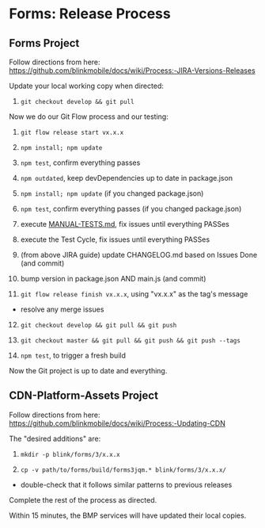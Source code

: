 # Forms: Release Process


## Forms Project

Follow directions from here:
https://github.com/blinkmobile/docs/wiki/Process:-JIRA-Versions-Releases

Update your local working copy when directed:

1.  `git checkout develop && git pull`


Now we do our Git Flow process and our testing:

1.  `git flow release start vx.x.x`

2.  `npm install; npm update`

3.  `npm test`, confirm everything passes

4.  `npm outdated`, keep devDependencies up to date in package.json

5.  `npm install; npm update` (if you changed package.json)

6.  `npm test`, confirm everything passes (if you changed package.json)

7.  execute [MANUAL-TESTS.md](MANUAL-TESTS.md), fix issues until everything PASSes

8.  execute the Test Cycle, fix issues until everything PASSes

9.  (from above JIRA guide) update CHANGELOG.md based on Issues Done (and commit)

10. bump version in package.json AND main.js (and commit)

11. `git flow release finish vx.x.x`, using "vx.x.x" as the tag's message

-   resolve any merge issues

12. `git checkout develop && git pull && git push`

13. `git checkout master && git pull && git push && git push --tags`

14. `npm test`, to trigger a fresh build

Now the Git project is up to date and everything.


## CDN-Platform-Assets Project

Follow directions from here:
https://github.com/blinkmobile/docs/wiki/Process:-Updating-CDN

The "desired additions" are:

1.  `mkdir -p blink/forms/3/x.x.x`

2.  `cp -v path/to/forms/build/forms3jqm.* blink/forms/3/x.x.x/`

-   double-check that it follows similar patterns to previous releases

Complete the rest of the process as directed.

Within 15 minutes, the BMP services will have updated their local copies.
